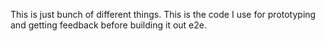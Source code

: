 This is just bunch of different things. This is the code I use for prototyping
and getting feedback before building it out e2e.
